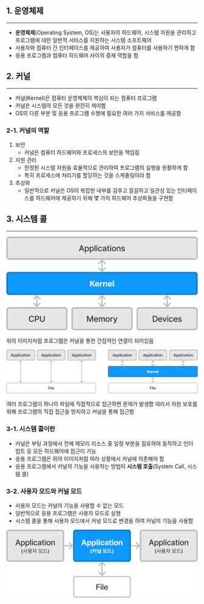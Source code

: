 ## 1. 운영체제
---
- **운영체제**(Operating System, OS)는 사용자의 하드웨어, 시스템 자원을 관리하고 프로그램에 대한 일반적 서비스를 지원하는 시스템 소프트웨어
- 사용자와 컴퓨터 간 인터페이스를 제공하여 사용자가 컴퓨터를 사용하기 편하게 함
- 응용 프로그램과 컴퓨터 하드웨어 사이의 중재 역할을 함

## 2. 커널
---
- 커널(Kernel)은 컴퓨터 운영체제의 핵심이 되는 컴퓨터 프로그램
- 커널은 시스템의 모든 것을 완전히 제어함
- OS의 다른 부분 및 응용 프로그램 수행에 필요한 여러 가지 서비스를 제공함

### 2-1. 커널의 역할
1. 보안
	- 커널은 컴퓨터 하드웨어와 프로세스의 보안을 책임짐
2. 자원 관리
	- 한정된 시스템 자원을 효율적으로 관리하여 프로그램의 실행을 원활하게 함
	- 특히 프로세스에 처리기를 할당하는 것을 스케줄링이라 함
3. 추상화
	 - 일반적으로 커널은 OS의 복잡한 내부를 감추고 깔끔하고 일관성 있는 인터페이스를 하드웨어에 제공하기 위해 몇 가지 하드웨어 추상화들을 구현함

## 3. 시스템 콜
---
![os1](./Asset/OperationSystem/os1.png)

위의 이미지처럼 프로그램은 커널을 통한 간접적인 연결이 되어있음

![os2](./Asset/OperationSystem/os2.png)

여러 프로그램이 하나의 파일에 직접적으로 접근하면 문제가 발생함
따라서 자원 보호를 위해 프로그램의 직접 접근을 방지하고 커널을 통해 접근함

### 3-1. 시스템 콜이란
- 커널은 부팅 과정에서 전체 메모리 리소스 중 일정 부분을 점유하여 동작하고 인터럽트 등 모든 하드웨어에 접근이 가능
- 응용 프로그램은 위의 이미지처럼 여러 상황에서 커널에 의존해야 함
- 응용 프로그램에서 커널의 기능을 사용하는 방법이 **시스템 호출**(System Call, 시스템 콜)

### 3-2. 사용자 모드와 커널 모드
- 사용자 모드는 커널의 기능을 사용할 수 없는 모드
- 일반적으로 응용 프로그램은 사용자 모드로 실행
- 시스템 콜을 통해 사용자 모드에서 커널 모드로 변경을 하여 커널의 기능을 사용함

![os3](./Asset/OperationSystem/os3.png)
